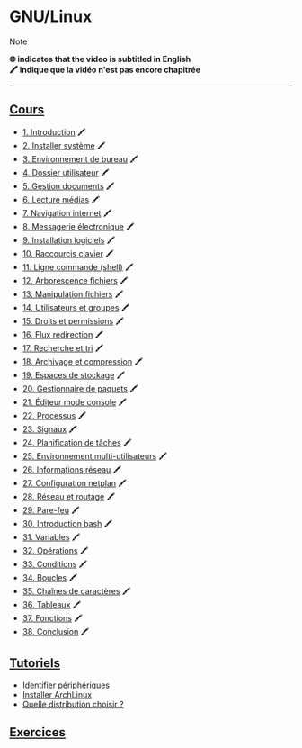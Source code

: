 # GNU/Linux

> [!NOTE]
> **🌐 indicates that the video is subtitled in English**<br>
> **🖍 indique que la vidéo n'est pas encore chapitrée**

---

## [Cours](https://www.youtube.com/playlist?list=PLrSOXFDHBtfHKxuz6NySItyf4iSEcTw97)

+ [1. Introduction](https://www.youtube.com/watch?v=py1E14pXfAM) 🖍
+ [2. Installer système](https://www.youtube.com/watch?v=0i2WTmKktbE) 🖍
+ [3. Environnement de bureau](https://www.youtube.com/watch?v=rWh0Y6hWIoA) 🖍
+ [4. Dossier utilisateur](https://www.youtube.com/watch?v=HSakn9ot4Uk) 🖍
+ [5. Gestion documents](https://www.youtube.com/watch?v=XmDqlBkTD_Y) 🖍
+ [6. Lecture médias](https://www.youtube.com/watch?v=MmyPbI-RHig) 🖍
+ [7. Navigation internet](https://www.youtube.com/watch?v=e-lDS5t7IOk) 🖍
+ [8. Messagerie électronique](https://www.youtube.com/watch?v=m6A38C-bavk) 🖍
+ [9. Installation logiciels](https://www.youtube.com/watch?v=7g0EdEVXKZM) 🖍
+ [10. Raccourcis clavier](https://www.youtube.com/watch?v=Szg2niCqL3g) 🖍
+ [11. Ligne commande (shell)](https://www.youtube.com/watch?v=DQeBbPsGoHY) 🖍
+ [12. Arborescence fichiers](https://www.youtube.com/watch?v=9xpItgaWVso) 🖍
+ [13. Manipulation fichiers](https://www.youtube.com/watch?v=iIIE3s0FuiQ) 🖍
+ [14. Utilisateurs et groupes](https://www.youtube.com/watch?v=kDK-zwkMFIQ) 🖍
+ [15. Droits et permissions](https://www.youtube.com/watch?v=AvdVbh3j-50) 🖍
+ [16. Flux redirection](https://www.youtube.com/watch?v=8ZfdwUjzxkA) 🖍
+ [17. Recherche et tri](https://www.youtube.com/watch?v=Kl242W57-PU) 🖍
+ [18. Archivage et compression](https://www.youtube.com/watch?v=0VyUecw1CQA) 🖍
+ [19. Espaces de stockage](https://www.youtube.com/watch?v=UDmLDYMwn7c) 🖍
+ [20. Gestionnaire de paquets](https://www.youtube.com/watch?v=WHCb06mDPXI) 🖍
+ [21. Éditeur mode console](https://www.youtube.com/watch?v=5IPkSVEYnXw) 🖍
+ [22. Processus](https://www.youtube.com/watch?v=noGCntpmYpk) 🖍
+ [23. Signaux](https://www.youtube.com/watch?v=hJ0f1Pd-v2Y) 🖍
+ [24. Planification de tâches](https://www.youtube.com/watch?v=kdGaurPWL10) 🖍
+ [25. Environnement multi-utilisateurs](https://www.youtube.com/watch?v=I78LksopViE) 🖍
+ [26. Informations réseau](https://www.youtube.com/watch?v=W25iWpDLt6Q) 🖍
+ [27. Configuration netplan](https://www.youtube.com/watch?v=KGPNP9WggK0) 🖍
+ [28. Réseau et routage](https://www.youtube.com/watch?v=v4MS4g03vsY) 🖍
+ [29. Pare-feu](https://www.youtube.com/watch?v=nZrPOsqXF8U) 🖍
+ [30. Introduction bash](https://www.youtube.com/watch?v=XGxtbcAzk-g) 🖍
+ [31. Variables](https://www.youtube.com/watch?v=2Nr5RfsiRrQ) 🖍
+ [32. Opérations](https://www.youtube.com/watch?v=zTSv0lhRKBw) 🖍
+ [33. Conditions](https://www.youtube.com/watch?v=bP7lBGERtfA) 🖍
+ [34. Boucles](https://www.youtube.com/watch?v=DIhSTLYIQgw) 🖍
+ [35. Chaînes de caractères](https://www.youtube.com/watch?v=f9KWIVczXdI) 🖍
+ [36. Tableaux](https://www.youtube.com/watch?v=VgJvbiVLLBA) 🖍
+ [37. Fonctions](https://www.youtube.com/watch?v=Bye1ez_7K4E) 🖍
+ [38. Conclusion](https://www.youtube.com/watch?v=ddaUjHt7amc) 🖍

## [Tutoriels](https://www.youtube.com/playlist?list=PLrSOXFDHBtfFqy8rly2PTIhzKHVOOucPo)

+ [Identifier périphériques](https://www.youtube.com/watch?v=MCCCxmfNTJo)
+ [Installer ArchLinux](https://www.youtube.com/watch?v=0RABLcmO4cQ)
+ [Quelle distribution choisir ?](https://www.youtube.com/watch?v=6w2jBj8m7-8)

## [Exercices](#)
